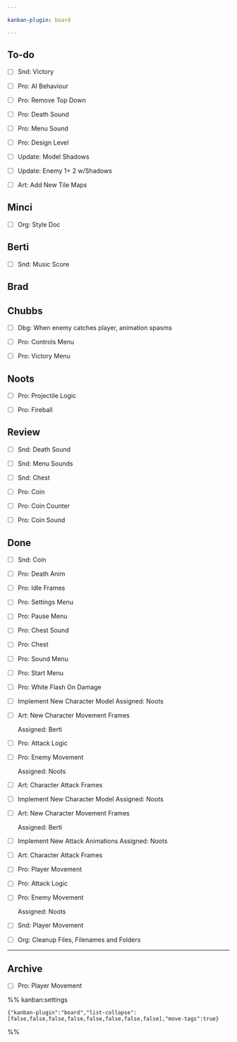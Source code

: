 ```yaml
---

kanban-plugin: board

---
```


## To-do

- [ ] Snd: Victory
- [ ] Pro: AI Behaviour
- [ ] Pro: Remove Top Down
- [ ] Pro: Death Sound
- [ ] Pro: Menu Sound
- [ ] Pro: Design Level
- [ ] Update: Model Shadows
- [ ] Update: Enemy 1+ 2 w/Shadows
- [ ] Art: Add New Tile Maps


## Minci

- [ ] Org: Style Doc


## Berti

- [ ] Snd: Music Score


## Brad



## Chubbs

- [ ] Dbg: When enemy catches player, animation spasms
- [ ] Pro: Controls Menu
- [ ] Pro: Victory Menu


## Noots

- [ ] Pro: Projectile Logic
- [ ] Pro: Fireball


## Review

- [ ] Snd: Death Sound
- [ ] Snd: Menu Sounds
- [ ] Snd: Chest
- [ ] Pro: Coin
- [ ] Pro: Coin Counter
- [ ] Pro: Coin Sound


## Done

- [ ] Snd: Coin
- [ ] Pro: Death Anim
- [ ] Pro: Idle Frames
- [ ] Pro: Settings Menu
- [ ] Pro: Pause Menu
- [ ] Pro: Chest Sound
- [ ] Pro: Chest
- [ ] Pro: Sound Menu
- [ ] Pro:  Start Menu
- [ ] Pro: White Flash On Damage
- [ ] Implement New Character Model
	Assigned: Noots
- [ ] Art: New Character Movement Frames
	
	Assigned: Berti
- [ ] Pro: Attack Logic
- [ ] Pro: Enemy Movement
	
	Assigned: Noots
- [ ] Art: Character Attack Frames
- [ ] Implement New Character Model
	Assigned: Noots
- [ ] Art: New Character Movement Frames
	
	Assigned: Berti
- [ ] Implement New Attack Animations
	Assigned: Noots
- [ ] Art: Character Attack Frames
- [ ] Pro: Player Movement
- [ ] Pro: Attack Logic
- [ ] Pro: Enemy Movement
	
	Assigned: Noots
- [ ] Snd: Player Movement
- [ ] Org: Cleanup Files, Filenames and Folders


***

## Archive

- [ ] Pro: Player Movement

%% kanban:settings
```
{"kanban-plugin":"board","list-collapse":[false,false,false,false,false,false,false,false],"move-tags":true}
```
%%